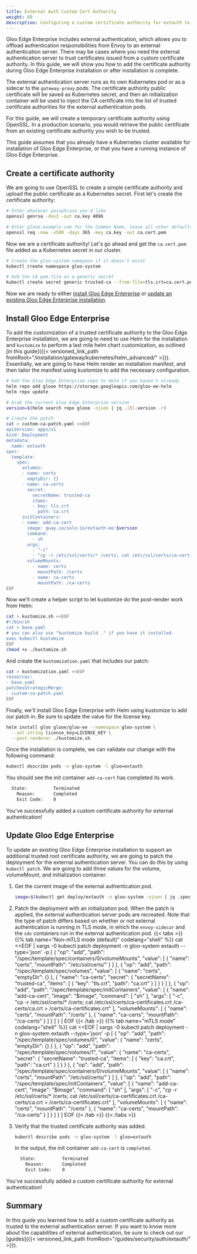 ```yaml
---
title: External Auth Custom Cert Authority
weight: 80
description: Configuring a custom certificate authority for extauth to use.
---
```


Gloo Edge Enterprise includes external authentication, which allows you to offload authentication responsibilities from Envoy to an external authentication server. There may be cases where you need the external authentication server to trust certificates issued from a custom certificate authority. In this guide, we will show you how to add the certificate authority during Gloo Edge Enterprise installation or after installation is complete.

The external authentication server runs as its own Kubernetes pod or as a sidecar to the `gateway-proxy` pods. The certificate authority public certificate will be saved as Kubernetes secret, and then an initialization container will be used to inject the CA certificate into the list of trusted certificate authorities for the external authentication pods. 

For this guide, we will create a temporary certificate authority using OpenSSL. In a production scenario, you would retrieve the public certificate from an existing certificate authority you wish to be trusted.

This guide assumes that you already have a Kubernetes cluster available for installation of Gloo Edge Enterprise, or that you have a running instance of Gloo Edge Enterprise.

## Create a certificate authority

We are going to use OpenSSL to create a simple certificate authority and upload the public certificate as a Kubernetes secret. First let's create the certificate authority:

```bash
# Enter whatever passphrase you'd like
openssl genrsa -des3 -out ca.key 4096

# Enter glooe.example.com for the Common Name, leave all other defaults
openssl req -new -x509 -days 365 -key ca.key -out ca.cert.pem
```

Now we are a certificate authority! Let's go ahead and get the `ca.cert.pem` file added as a Kubernetes secret in our cluster.

```bash
# Create the gloo-system namepace if it doesn't exist
kubectl create namespace gloo-system

# Add the CA pem file as a generic secret
kubectl create secret generic trusted-ca --from-file=tls.crt=ca.cert.pem -n gloo-system
```

Now we are ready to either [install Gloo Edge Enterprise](#install-gloo-edge-enterprise) or [update an existing Gloo Edge Enterprise installation](#update-gloo-edge-enterprise).

## Install Gloo Edge Enterprise

To add the customization of a trusted certificate authority to the Gloo Edge Enterprise installation, we are going to need to use Helm for the installation and `kustomize` to perform a last mile helm chart customization, as outlined [in this guide]({{< versioned_link_path fromRoot="/installation/gateway/kubernetes/helm_advanced/" >}}). Essentially, we are going to have Helm render an installation manifest, and then tailor the manifest using kustomize to add the necessary configuration.

```bash
# Add the Gloo Edge Enterprise repo to Helm if you haven't already
helm repo add glooe https://storage.googleapis.com/gloo-ee-helm
helm repo update

# Grab the current Gloo Edge Enterprise version
version=$(helm search repo glooe -ojson | jq .[0].version -r)

# Create the patch
cat > custom-ca-patch.yaml <<EOF
apiVersion: apps/v1
kind: Deployment
metadata:
  name: extauth
spec:
  template:
    spec:
      volumes:
      - name: certs
        emptyDir: {}
      - name: ca-certs
        secret:
          secretName: trusted-ca
          items:
          - key: tls.crt
            path: ca.crt
      initContainers:
      - name: add-ca-cert
        image: quay.io/solo-io/extauth-ee:$version
        command:
          - sh
        args:
          - "-c"
          - "cp -r /etc/ssl/certs/* /certs; cat /etc/ssl/certs/ca-certificates.crt /ca-certs/ca.crt > /certs/ca-certificates.crt"
        volumeMounts:
          - name: certs
            mountPath: /certs
          - name: ca-certs
            mountPath: /ca-certs
EOF
```

Now we'll create a helper script to let kustomize do the post-render work from Helm:

```bash
cat > kustomize.sh <<EOF
#!/bin/sh
cat > base.yaml
# you can also use "kustomize build ." if you have it installed.
exec kubectl kustomize
EOF
chmod +x ./kustomize.sh
```

And create the `kustomization.yaml` that includes our patch:

```bash
cat > kustomization.yaml <<EOF
resources:
- base.yaml
patchesStrategicMerge:
- custom-ca-patch.yaml
EOF
```

Finally, we'll install Gloo Edge Enterprise with Helm using kustomize to add our patch in. Be sure to update the value for the license key.

```bash
helm install gloo glooe/gloo-ee --namespace gloo-system \
  --set-string license_key=LICENSE_KEY \
  --post-renderer ./kustomize.sh
```

Once the installation is complete, we can validate our change with the following command:

```bash
kubectl describe pods -n gloo-system -l gloo=extauth
```

You should see the init container `add-ca-cert` has completed its work.

```bash
  State:          Terminated
    Reason:       Completed
    Exit Code:    0
```

You've successfully added a custom certificate authority for external authentication!

## Update Gloo Edge Enterprise

To update an existing Gloo Edge Enterprise installation to support an additional trusted root certificate authority, we are going to patch the deployment for the external authentication server. You can do this by using `kubectl patch`. We are going to add three values for the volume, volumeMount, and initialization container.

1. Get the current image of the external authentication pod.
   ```sh
   image=$(kubectl get deploy/extauth -n gloo-system -ojson | jq .spec.template.spec.containers[0].image -r)
   ```

2. Patch the deployment with an initialization pod. When the patch is applied, the external authentication server pods are recreated. Note that the type of patch differs based on whether or not external authentication is running in TLS mode, in which the `envoy-sidecar` and the `sds` containers run in the external authentication pod.
   {{< tabs >}}
   {{% tab name="Non-mTLS mode (default)" codelang="shell" %}}
   cat  <<EOF | xargs -0 kubectl patch deployment -n gloo-system extauth --type='json' -p
   [
       {
           "op": "add",
           "path": "/spec/template/spec/containers/0/volumeMounts",
           "value": [
               {
                   "name": "certs",
                   "mountPath": "/etc/ssl/certs/"
               }
           ]
       },
       {
           "op": "add",
           "path": "/spec/template/spec/volumes",
           "value": [
               {
                   "name": "certs",
                   "emptyDir": {}
               },
               {
                   "name": "ca-certs",
                   "secret": {
                       "secretName": "trusted-ca",
                       "items": [
                           {
                               "key": "tls.crt",
                               "path": "ca.crt"
                           }
                       ]
                   }
               }
           ]
       },
       {
           "op": "add",
           "path": "/spec/template/spec/initContainers",
           "value": [
               {
                   "name": "add-ca-cert",
                   "image": "$image",
                   "command": [
                       "sh"
                   ],
                   "args": [
                       "-c",
                       "cp -r /etc/ssl/certs/* /certs; cat /etc/ssl/certs/ca-certificates.crt /ca-certs/ca.crt > /certs/ca-certificates.crt"
                   ],
                   "volumeMounts": [
                       {
                           "name": "certs",
                           "mountPath": "/certs"
                       },
                       {
                           "name": "ca-certs",
                           "mountPath": "/ca-certs"
                       }
                   ]
               }
           ]
       }
   ]
   EOF
   {{< /tab >}}
   {{% tab name="mTLS mode" codelang="shell" %}}
   cat <<EOF | xargs -0 kubectl patch deployment -n gloo-system extauth --type='json' -p
   [
     {
       "op": "add",
       "path": "/spec/template/spec/volumes/0",
       "value": { "name": "certs", "emptyDir": {} } 
     },
     {
       "op": "add",
       "path": "/spec/template/spec/volumes/1",
       "value": {
         "name": "ca-certs",
         "secret": {
           "secretName": "trusted-ca",
           "items": [
             {
               "key": "ca.crt",
               "path": "ca.crt"
             }
           ]
         }
       }
     },
     {
       "op": "add",
       "path": "/spec/template/spec/containers/0/volumeMounts",
       "value": [ {
         "name": "certs",
         "mountPath": "/etc/ssl/certs/"
       } ]
     },
     {
       "op": "add",
       "path": "/spec/template/spec/initContainers",
       "value": [
         {
           "name": "add-ca-cert",
           "image": "$image",
           "command": [
             "sh"
           ],
           "args": [
             "-c",
             "cp -r /etc/ssl/certs/* /certs; cat /etc/ssl/certs/ca-certificates.crt /ca-certs/ca.crt > /certs/ca-certificates.crt"
           ],
           "volumeMounts": [
             {
               "name": "certs",
               "mountPath": "/certs"
             },
             {
               "name": "ca-certs",
               "mountPath": "/ca-certs"
             }
           ]
         }
       ]
     }
   ]
   EOF
   {{< /tab >}}
   {{< /tabs >}}

3. Verify that the trusted certificate authority was added.
   ```bash
   kubectl describe pods -n gloo-system -l gloo=extauth
   ```
   
   In the output, the init container `add-ca-cert` is `completed`.
   ```bash
     State:          Terminated
       Reason:       Completed
       Exit Code:    0
   ```

You've successfully added a custom certificate authority for external authentication!

## Summary

In this guide you learned how to add a custom certificate authority as trusted to the external authentication server. If you want to know more about the capabilities of external authentication, be sure to check out our [guides]({{< versioned_link_path fromRoot="/guides/security/auth/extauth/" >}}).
